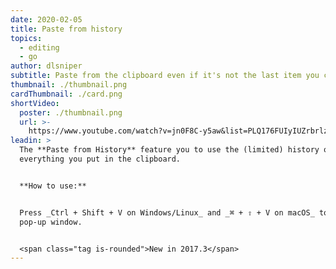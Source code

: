 ```yaml
---
date: 2020-02-05
title: Paste from history
topics:
  - editing
  - go
author: dlsniper
subtitle: Paste from the clipboard even if it's not the last item you copied into it
thumbnail: ./thumbnail.png
cardThumbnail: ./card.png
shortVideo:
  poster: ./thumbnail.png
  url: >-
    https://www.youtube.com/watch?v=jn0F8C-y5aw&list=PLQ176FUIyIUZrbrlz4AY1V8VzBJKZyVlW&index=100
leadin: >
  The **Paste from History** feature you to use the (limited) history of
  everything you put in the clipboard.


  **How to use:**


  Press _Ctrl + Shift + V on Windows/Linux_ and _⌘ + ⇧ + V on macOS_ to open
  pop-up window.


  <span class="tag is-rounded">New in 2017.3</span>
---
```



